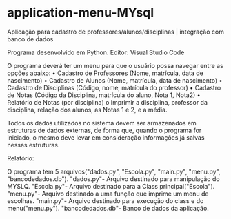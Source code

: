 # application-menu-MYsql
Aplicação para cadastro de professores/alunos/disciplinas | integração com banco de dados

Programa desenvolvido em Python. Editor: Visual Studio Code

O programa deverá ter um menu para que o usuário possa navegar entre as opções abaixo: 
• Cadastro de Professores (Nome, matrícula, data de nascimento) 
• Cadastro de Alunos (Nome, matrícula, data de nascimento) 
• Cadastro de Disciplinas (Código, nome, matrícula do professor) 
• Cadastro de Notas (Código da Disciplina, matrícula do aluno, Nota 1, Nota2) 
• Relatório de Notas (por disciplina) o Imprimir a disciplina, professor da disciplina, relação dos alunos, as Notas 1 e 2, e a média.

Todos os dados utilizados no sistema devem ser armazenados em estruturas de dados externas, de forma que, quando o programa for iniciado, o mesmo deve levar em consideração informações já salvas nessas estruturas.

Relatório:

O programa tem 5 arquivos("dados.py", "Escola.py", "main.py", "menu.py", "bancodedados.db"). 
"dados.py"- Arquivo destinado para manipulação do MYSLQ. 
"Escola.py"- Arquivo destinado para a Class principal("Escola").
"menu.py"- Arquivo destinado a uma função que imprime um menu de escolhas. 
"main.py"- Arquivo destinado para execução do class e do menu("menu.py"). 
"bancodedados.db"- Banco de dados da aplicação.
